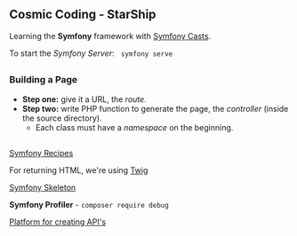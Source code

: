 ## Cosmic Coding - StarShip

Learning the **Symfony** framework with [Symfony Casts](https://symfonycasts.com/tracks/symfony7).

To start the *Symfony Server*: &nbsp; ```symfony serve```

##

### Building a Page

- **Step one:** give it a URL, the *route*.
- **Step two:** write PHP function to generate the page, the *controller* (inside the source directory).
    - Each class must have a *namespace* on the beginning.

##

[Symfony Recipes](https://github.com/symfony/recipes?tab=readme-ov-file)

For returning HTML, we're using [Twig](https://twig.symfony.com/)

[Symfony Skeleton](https://github.com/symfony/skeleton)

**Symfony Profiler** - ```composer require debug```

[Platform for creating API's](https://api-platform.com/)